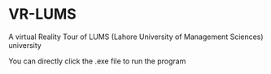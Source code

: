 # VR-LUMS
A virtual Reality Tour of LUMS (Lahore University of Management Sciences) university

You can directly click the .exe file to run the program
